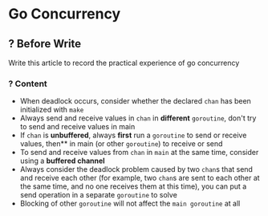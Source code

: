# Go Concurrency


## ? Before Write

Write this article to record the practical experience of go concurrency

### ? Content

- When deadlock occurs, consider whether the declared `chan` has been initialized with `make`
- Always send and receive values in `chan` in **different** `goroutine`, don't try to send and receive values in main
- If `chan` is **unbuffered**, always **first** run a `goroutine` to send or receive values, then** in main (or other `goroutine`) to receive or send
- To send and receive values from `chan` in `main` at the same time, consider using a **buffered channel**
- Always consider the deadlock problem caused by two `chan`s that send and receive each other (for example, two `chan`s are sent to each other at the same time, and no one receives them at this time), you can put a send operation in a separate `goroutine` to solve
- Blocking of other `goroutine` will not affect the `main goroutine` at all
